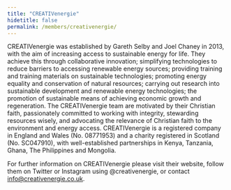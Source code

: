 ```yaml
---
title: "CREATIVenergie"
hidetitle: false
permalink: /members/creativenergie/
---
```


CREATIVenergie was established by Gareth Selby and Joel Chaney in 2013, with the aim of increasing access to sustainable energy for life. They achieve this through collaborative innovation; simplifying technologies to reduce barriers to accessing renewable energy sources; providing training and training materials on sustainable technologies; promoting energy equality and conservation of natural resources; carrying out research into sustainable development and renewable energy technologies; the promotion of sustainable means of achieving economic growth and regeneration. The CREATIVenergie team are motivated by their Christian faith, passionately committed to working with integrity, stewarding resources wisely, and advocating the relevance of Christian faith to the environment and energy access. CREATIVenergie is a registered company in England and Wales (No. 08771953) and a charity registered in Scotland (No. SC047910), with well-established partnerships in Kenya, Tanzania, Ghana, The Philippines and Mongolia.

<!--
CREATIVenergie is a Founding Member of the Open Energy Access Alliance, officially joining on DATE. The hardware products for the energy access sector that they have made available through the OEAA are:

1. CREATIVenergie Expanding Bag Biogas Digester
2. Solar Light Exchange Charging Hub

The CREATIVenergie team co-founded Connected Energy Technologies Ltd., having been the lead partner in a consortium that created the Smart Biogas Network. Two products originating from the consortium are now open source and shared through the OEAA:

1. Smart Biogas Network LORA Monitoring Node
2. Smart Biogas Network GSM Monitoring Micro-Hub
-->

For further information on CREATIVenergie please visit their website, follow them on Twitter or Instagram using @creativenergie, or contact info@creativenergie.co.uk.
